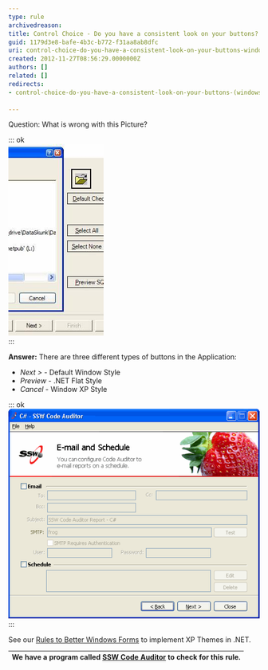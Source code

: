 ```yaml
---
type: rule
archivedreason: 
title: Control Choice - Do you have a consistent look on your buttons? (Windows Forms Only)
guid: 1179d3e8-bafe-4b3c-b772-f31aa8ab8dfc
uri: control-choice-do-you-have-a-consistent-look-on-your-buttons-windows-forms-only
created: 2012-11-27T08:56:29.0000000Z
authors: []
related: []
redirects:
- control-choice-do-you-have-a-consistent-look-on-your-buttons-(windows-forms-only)

---
```


Question: What is wrong with this Picture?


::: ok  
![Figure: What is wrong?](../../assets/InconsistentButtonStyles.jpg)  
:::

<!--endintro-->

 **Answer:** There are three different types of buttons in the Application:

* *Next &gt;* - Default Window Style
* *Preview* - .NET Flat Style
* *Cancel* - Window XP Style



::: ok  
![Figure: Even labels need to use FlatStyle.System. Can you spot the wrong label?](../../assets/BadDivider.gif)  
:::

See our [Rules to Better Windows Forms](http://www.ssw.com.au/ssw/Standards/Rules/RulesToBetterWindowsForms.aspx#XPThemes) to implement XP Themes in .NET.


| We have a program called [SSW Code Auditor](http://www.ssw.com.au/ssw/CodeAuditor/Rules.aspx#ConsistentButtonStyle) to check for this rule. |
| --- |
